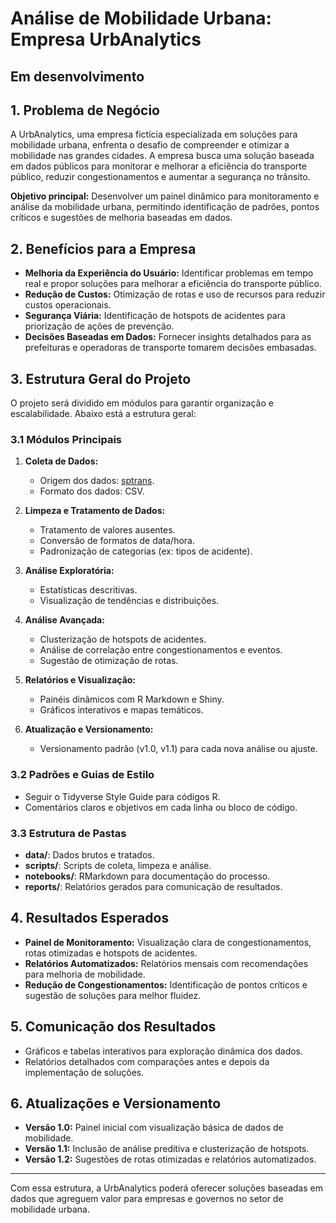 # Análise de Mobilidade Urbana: Empresa UrbAnalytics
## Em desenvolvimento

## 1. Problema de Negócio
A UrbAnalytics, uma empresa fictícia especializada em soluções para mobilidade urbana, enfrenta o desafio de compreender e otimizar a mobilidade nas grandes cidades. A empresa busca uma solução baseada em dados públicos para monitorar e melhorar a eficiência do transporte público, reduzir congestionamentos e aumentar a segurança no trânsito.

**Objetivo principal:** Desenvolver um painel dinâmico para monitoramento e análise da mobilidade urbana, permitindo identificação de padrões, pontos críticos e sugestões de melhoria baseadas em dados.

## 2. Benefícios para a Empresa
- **Melhoria da Experiência do Usuário:** Identificar problemas em tempo real e propor soluções para melhorar a eficiência do transporte público.
- **Redução de Custos:** Otimização de rotas e uso de recursos para reduzir custos operacionais.
- **Segurança Viária:** Identificação de hotspots de acidentes para priorização de ações de prevenção.
- **Decisões Baseadas em Dados:** Fornecer insights detalhados para as prefeituras e operadoras de transporte tomarem decisões embasadas.

## 3. Estrutura Geral do Projeto
O projeto será dividido em módulos para garantir organização e escalabilidade. Abaixo está a estrutura geral:

### 3.1 Módulos Principais
1. **Coleta de Dados:**
   - Origem dos dados: [sptrans](https://www.sptrans.com.br).
   - Formato dos dados: CSV.

2. **Limpeza e Tratamento de Dados:**
   - Tratamento de valores ausentes.
   - Conversão de formatos de data/hora.
   - Padronização de categorias (ex: tipos de acidente).

3. **Análise Exploratória:**
   - Estatísticas descritivas.
   - Visualização de tendências e distribuições.

4. **Análise Avançada:**
   - Clusterização de hotspots de acidentes.
   - Análise de correlação entre congestionamentos e eventos.
   - Sugestão de otimização de rotas.

5. **Relatórios e Visualização:**
   - Painéis dinâmicos com R Markdown e Shiny.
   - Gráficos interativos e mapas temáticos.

6. **Atualização e Versionamento:**
   - Versionamento padrão (v1.0, v1.1) para cada nova análise ou ajuste.

### 3.2 Padrões e Guias de Estilo
- Seguir o Tidyverse Style Guide para códigos R.
- Comentários claros e objetivos em cada linha ou bloco de código.

### 3.3 Estrutura de Pastas
- **data/**: Dados brutos e tratados.
- **scripts/**: Scripts de coleta, limpeza e análise.
- **notebooks/**: RMarkdown para documentação do processo.
- **reports/**: Relatórios gerados para comunicação de resultados.

## 4. Resultados Esperados
- **Painel de Monitoramento:** Visualização clara de congestionamentos, rotas otimizadas e hotspots de acidentes.
- **Relatórios Automatizados:** Relatórios mensais com recomendações para melhoria de mobilidade.
- **Redução de Congestionamentos:** Identificação de pontos críticos e sugestão de soluções para melhor fluidez.

## 5. Comunicação dos Resultados
- Gráficos e tabelas interativos para exploração dinâmica dos dados.
- Relatórios detalhados com comparações antes e depois da implementação de soluções.

## 6. Atualizações e Versionamento
- **Versão 1.0:** Painel inicial com visualização básica de dados de mobilidade.
- **Versão 1.1:** Inclusão de análise preditiva e clusterização de hotspots.
- **Versão 1.2:** Sugestões de rotas otimizadas e relatórios automatizados.

---

Com essa estrutura, a UrbAnalytics poderá oferecer soluções baseadas em dados que agreguem valor para empresas e governos no setor de mobilidade urbana.

